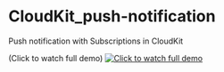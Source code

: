 # CloudKit_push-notification

Push notification with Subscriptions in CloudKit 

(Click to watch full demo)
[![Click to watch full demo](https://scontent.fsgn5-6.fna.fbcdn.net/v/t1.0-9/36840253_849086465284076_6813363353314918400_o.jpg?_nc_cat=0&oh=e90c95510c3cd50ba62b6648a9612d80&oe=5BA99C47)](https://www.youtube.com/watch?v=yydvg-1g8o0)

